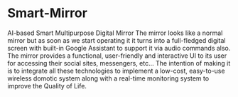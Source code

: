 # Smart-Mirror
AI-based Smart Multipurpose Digital Mirror
The mirror looks like a normal mirror but as soon as we start operating it it turns into a full-fledged digital screen with built-in Google Assistant to support it via audio commands also. The mirror provides a functional, user-friendly and interactive UI to its user for accessing their social sites, messengers, etc...
The intention of making it is to integrate all these technologies to implement a low-cost, easy-to-use wireless domotic system along with a real-time monitoring system to improve the Quality of Life.
